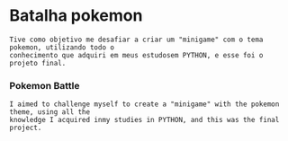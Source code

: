 # Batalha pokemon
    Tive como objetivo me desafiar a criar um "minigame" com o tema pokemon, utilizando todo o 
    conhecimento que adquiri em meus estudosem PYTHON, e esse foi o projeto final.



### Pokemon Battle
    I aimed to challenge myself to create a "minigame" with the pokemon theme, using all the
    knowledge I acquired inmy studies in PYTHON, and this was the final project.
